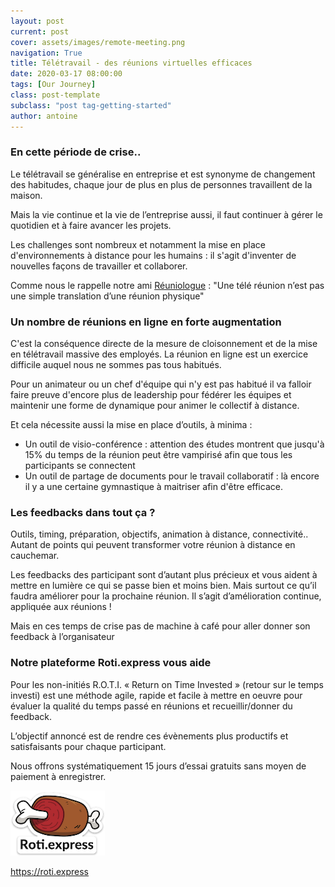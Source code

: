 ```yaml
---
layout: post
current: post
cover: assets/images/remote-meeting.png
navigation: True
title: Télétravail - des réunions virtuelles efficaces
date: 2020-03-17 08:00:00
tags: [Our Journey]
class: post-template
subclass: "post tag-getting-started"
author: antoine
---
```


### En cette période de crise..

Le télétravail se généralise en entreprise et est synonyme de changement des habitudes, chaque jour de plus en plus de personnes travaillent de la maison.

Mais la vie continue et la vie de l’entreprise aussi, il faut continuer à gérer le quotidien et à faire avancer les projets.

Les challenges sont nombreux et notamment la mise en place d'environnements à distance pour les humains : il s'agit d'inventer de nouvelles façons de travailler et collaborer.

Comme nous le rappelle notre ami <a href="https://reuniologie.com" target="blank">Réuniologue</a> : "Une télé réunion n’est pas une simple translation d’une réunion physique"

### Un nombre de réunions en ligne en forte augmentation
C'est la conséquence directe de la mesure de cloisonnement et de la mise en télétravail massive des employés.
La réunion en ligne est un exercice difficile auquel nous ne sommes pas tous habitués.

Pour un animateur ou un chef d'équipe qui n'y est pas habitué il va falloir faire preuve d'encore plus de leadership pour fédérer les équipes et maintenir une forme de dynamique pour animer le collectif à distance.

Et cela nécessite aussi la mise en place d’outils, à minima :
<ul>
<li>Un outil de visio-conférence : attention des études montrent que jusqu'à 15% du temps de la réunion peut être vampirisé afin que tous les participants se connectent</li>
<li>Un outil de partage de documents pour le travail collaboratif : là encore il y a une certaine gymnastique à maitriser afin d'être efficace.</li>
</ul>

### Les feedbacks dans tout ça ?
Outils, timing, préparation, objectifs, animation à distance, connectivité.. Autant de points qui peuvent transformer votre réunion à distance en cauchemar.

Les feedbacks des participant sont d’autant plus précieux et vous aident à mettre en lumière ce qui se passe bien et moins bien. Mais surtout ce qu’il faudra améliorer pour la prochaine réunion.
Il s’agit d’amélioration continue, appliquée aux réunions !


Mais en ces temps de crise pas de machine à café pour aller donner son feedback à l’organisateur

### Notre plateforme Roti.express vous aide
Pour les non-initiés R.O.T.I. « Return on Time Invested » (retour sur le temps investi) est une méthode agile, rapide et facile à mettre en oeuvre pour évaluer la qualité du temps passé en réunions et recueillir/donner du feedback.

L’objectif annoncé est de rendre ces évènements plus productifs et satisfaisants pour chaque participant.

Nous offrons systématiquement 15 jours d’essai gratuits sans moyen de paiement à enregistrer.

<img src="/assets/images/roti-magnet.png" width="30%">

<a href="https://roti.express">https://roti.express</a>
